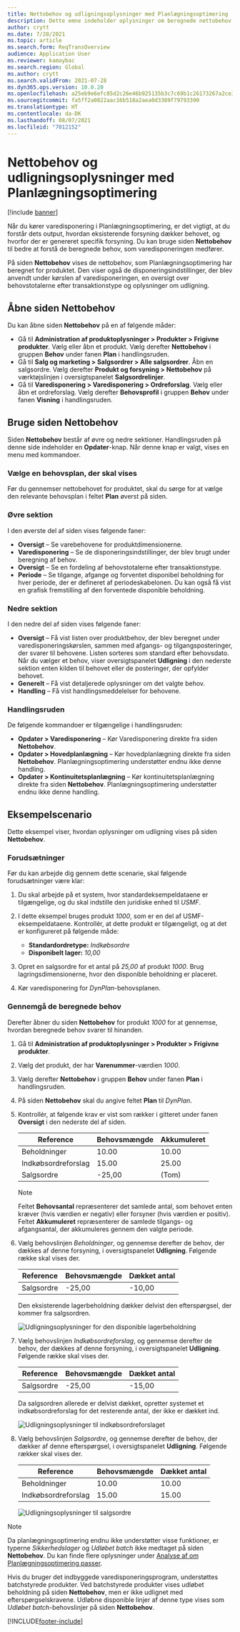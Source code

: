 ```yaml
---
title: Nettobehov og udligningsoplysninger med Planlægningsoptimering
description: Dette emne indeholder oplysninger om beregnede nettobehov og udligningsoplysninger i Planlægningsoptimering.
author: crytt
ms.date: 7/28/2021
ms.topic: article
ms.search.form: ReqTransOverview
audience: Application User
ms.reviewer: kamaybac
ms.search.region: Global
ms.author: crytt
ms.search.validFrom: 2021-07-28
ms.dyn365.ops.version: 10.0.20
ms.openlocfilehash: a25eb9e6efc85d2c26e46b925135b3c7c69b1c26173267a2ce3f001f35fd0bab
ms.sourcegitcommit: fa5ff2a0822aac16b518a2aea0d3389f79793390
ms.translationtype: HT
ms.contentlocale: da-DK
ms.lasthandoff: 08/07/2021
ms.locfileid: "7012152"
---
```

# <a name="net-requirements-and-pegging-information-with-planning-optimization"></a>Nettobehov og udligningsoplysninger med Planlægningsoptimering

[!include [banner](../../includes/banner.md)]

Når du kører varedisponering i Planlægningsoptimering, er det vigtigt, at du forstår dets output, hvordan eksisterende forsyning dækker behovet, og hvorfor der er genereret specifik forsyning. Du kan bruge siden **Nettobehov** til bedre at forstå de beregnede behov, som varedisponeringen medfører.

På siden **Nettobehov** vises de nettobehov, som Planlægningsoptimering har beregnet for produktet. Den viser også de disponeringsindstillinger, der blev anvendt under kørslen af varedisponeringen, en oversigt over behovstotalerne efter transaktionstype og oplysninger om udligning.

## <a name="open-the-net-requirements-page"></a>Åbne siden Nettobehov

Du kan åbne siden **Nettobehov** på en af følgende måder:

- Gå til **Administration af produktoplysninger \> Produkter \> Frigivne produkter**. Vælg eller åbn et produkt. Vælg derefter **Nettobehov** i gruppen **Behov** under fanen **Plan** i handlingsruden.
- Gå til **Salg og marketing \> Salgsordrer \> Alle salgsordrer**. Åbn en salgsordre. Vælg derefter **Produkt og forsyning \> Nettobehov** på værktøjslinjen i oversigtspanelet **Salgsordrelinjer**.
- Gå til **Varedisponering \> Varedisponering \> Ordreforslag**. Vælg eller åbn et ordreforslag. Vælg derefter **Behovsprofil** i gruppen **Behov** under fanen **Visning** i handlingsruden.

## <a name="use-the-net-requirements-page"></a>Bruge siden Nettobehov

Siden **Nettobehov** består af øvre og nedre sektioner. Handlingsruden på denne side indeholder en **Opdater**-knap. Når denne knap er valgt, vises en menu med kommandoer.

### <a name="select-a-master-plan-to-view"></a>Vælge en behovsplan, der skal vises

Før du gennemser nettobehovet for produktet, skal du sørge for at vælge den relevante behovsplan i feltet **Plan** øverst på siden.

### <a name="upper-section"></a>Øvre sektion

I den øverste del af siden vises følgende faner:

- **Oversigt** – Se varebehovene for produktdimensionerne.
- **Varedisponering** – Se de disponeringsindstillinger, der blev brugt under beregning af behov.
- **Oversigt** – Se en fordeling af behovstotalerne efter transaktionstype.
- **Periode** – Se tilgange, afgange og forventet disponibel beholdning for hver periode, der er defineret af periodeskabelonen. Du kan også få vist en grafisk fremstilling af den forventede disponible beholdning.

### <a name="lower-section"></a>Nedre sektion

I den nedre del af siden vises følgende faner:

- **Oversigt** – Få vist listen over produktbehov, der blev beregnet under varedisponeringskørslen, sammen med afgangs- og tilgangsposteringer, der svarer til behovene. Listen sorteres som standard efter behovsdato. Når du vælger et behov, viser oversigtspanelet **Udligning** i den nederste sektion enten kilden til behovet eller de posteringer, der opfylder behovet.
- **Generelt** – Få vist detaljerede oplysninger om det valgte behov.
- **Handling** – Få vist handlingsmeddelelser for behovene.

### <a name="the-action-pane"></a>Handlingsruden

De følgende kommandoer er tilgængelige i handlingsruden:

- **Opdater \> Varedisponering** – Kør Varedisponering direkte fra siden **Nettobehov**.
- **Opdater \> Hovedplanlægning** – Kør hovedplanlægning direkte fra siden **Nettobehov**. Planlægningsoptimering understøtter endnu ikke denne handling.
- **Opdater \> Kontinuitetsplanlægning** – Kør kontinuitetsplanlægning direkte fra siden **Nettobehov**. Planlægningsoptimering understøtter endnu ikke denne handling.

## <a name="example-scenario"></a>Eksempelscenario

Dette eksempel viser, hvordan oplysninger om udligning vises på siden **Nettobehov**.

### <a name="prerequisites"></a>Forudsætninger

Før du kan arbejde dig gennem dette scenarie, skal følgende forudsætninger være klar:

1. Du skal arbejde på et system, hvor standardeksempeldataene er tilgængelige, og du skal indstille den juridiske enhed til *USMF*.
2. I dette eksempel bruges produkt *1000*, som er en del af USMF-eksempeldataene. Kontrollér, at dette produkt er tilgængeligt, og at det er konfigureret på følgende måde:

    - **Standardordretype:** *Indkøbsordre*
    - **Disponibelt lager:** *10,00*

3. Opret en salgsordre for et antal på *25,00* af produkt *1000*. Brug lagringsdimensionerne, hvor den disponible beholdning er placeret.
4. Kør varedisponering for *DynPlan*-behovsplanen.

### <a name="review-the-calculated-requirements"></a>Gennemgå de beregnede behov

Derefter åbner du siden **Nettobehov** for produkt *1000* for at gennemse, hvordan beregnede behov svarer til hinanden.

1. Gå til **Administration af produktoplysninger \> Produkter \> Frigivne produkter**.
1. Vælg det produkt, der har **Varenummer**-værdien *1000*.
1. Vælg derefter **Nettobehov** i gruppen **Behov** under fanen **Plan** i handlingsruden.
1. På siden **Nettobehov** skal du angive feltet **Plan** til *DynPlan*.
1. Kontrollér, at følgende krav er vist som rækker i gitteret under fanen **Oversigt** i den nederste del af siden.

    | Reference | Behovsmængde | Akkumuleret |
    |---|---|---|
    | Beholdninger | 10.00 | 10.00 |
    | Indkøbsordreforslag | 15.00 | 25.00 |
    | Salgsordre | -25,00 | (Tom) |

    > [!NOTE]
    > Feltet **Behovsantal** repræsenterer det samlede antal, som behovet enten kræver (hvis værdien er negativ) eller forsyner (hvis værdien er positiv). Feltet **Akkumuleret** repræsenterer de samlede tilgangs- og afgangsantal, der akkumuleres gennem den valgte periode.

1. Vælg behovslinjen *Beholdninger*, og gennemse derefter de behov, der dækkes af denne forsyning, i oversigtspanelet **Udligning**. Følgende række skal vises der.

    | Reference | Behovsmængde | Dækket antal |
    |---|---|---|
    | Salgsordre | -25,00 | -10,00 |

    Den eksisterende lagerbeholdning dækker delvist den efterspørgsel, der kommer fra salgsordren.

    ![Udligningsoplysninger for den disponible lagerbeholdning](media/pegging-on-hand.png "Udligningsoplysninger for den disponible lagerbeholdning")

1. Vælg behovslinjen *Indkøbsordreforslag*, og gennemse derefter de behov, der dækkes af denne forsyning, i oversigtspanelet **Udligning**. Følgende række skal vises der.

    | Reference | Behovsmængde | Dækket antal |
    |---|---|---|
    | Salgsordre | -25,00 | -15,00 |

    Da salgsordren allerede er delvist dækket, opretter systemet et indkøbsordreforslag for det resterende antal, der ikke er dækket ind.

    ![Udligningsoplysninger til indkøbsordreforslaget](media/pegging-planned-purchase-order.png "Udligningsoplysninger til indkøbsordreforslaget")

1. Vælg behovslinjen *Salgsordre*, og gennemse derefter de behov, der dækker af denne efterspørgsel, i oversigtspanelet **Udligning**. Følgende rækker skal vises der.

    | Reference | Behovsmængde | Dækket antal |
    |---|---|---|
    | Beholdninger | 10.00 | 10.00 |
    | Indkøbsordreforslag | 15.00 | 15.00 |

    ![Udligningsoplysninger til salgsordre](media/pegging-planned-purchase-order.png "Udligningsoplysninger til salgsordre")

> [!NOTE]
> Da planlægningsoptimering endnu ikke understøtter visse funktioner, er typerne *Sikkerhedslager* og *Udløbet batch* ikke medtaget på siden **Nettobehov**. Du kan finde flere oplysninger under [Analyse af om Planlægningsoptimering passer](planning-optimization-fit-analysis.md).
>
> Hvis du bruger det indbyggede varedisponeringsprogram, understøttes batchstyrede produkter. Ved batchstyrede produkter vises udløbet beholdning på siden **Nettobehov**, men er ikke udlignet med efterspørgselskravene. Udløbne disponible linjer af denne type vises som *Udløbet batch*-behovslinjer på siden **Nettobehov**.

[!INCLUDE[footer-include](../../../includes/footer-banner.md)]
